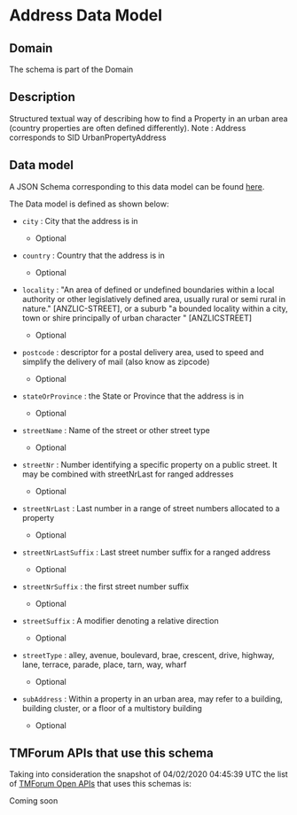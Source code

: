 # Address Data Model

## Domain

The  schema is part of the  Domain

## Description

Structured textual way of describing how to find a Property in an urban area (country properties are often
defined differently).
Note : Address corresponds to SID UrbanPropertyAddress

## Data model

A JSON Schema corresponding to this data model can be found
[here](https://github.com/tmforum-rand/schemas/blob/candidates/Common/Address.schema.json).

The Data model is defined as shown below:
- `city` : City that the address is in

  - Optional

- `country` : Country that the address is in

  - Optional

- `locality` : &quot;An area of defined or undefined boundaries within a local authority or other legislatively defined area, usually rural or semi rural in nature.&quot; [ANZLIC-STREET], or a suburb &quot;a bounded locality within a city, town or shire principally of urban character &quot; [ANZLICSTREET]

  - Optional

- `postcode` : descriptor for a postal delivery area, used to speed and simplify the delivery of mail (also know as zipcode)

  - Optional

- `stateOrProvince` : the State or Province that the address is in

  - Optional

- `streetName` : Name of the street or other street type

  - Optional

- `streetNr` : Number identifying a specific property on a public street. It may be combined with streetNrLast for ranged addresses

  - Optional

- `streetNrLast` : Last number in a range of street numbers allocated to a property

  - Optional

- `streetNrLastSuffix` : Last street number suffix for a ranged address

  - Optional

- `streetNrSuffix` : the first street number suffix

  - Optional

- `streetSuffix` : A modifier denoting a relative direction

  - Optional

- `streetType` : alley, avenue, boulevard, brae, crescent, drive, highway, lane, terrace, parade, place, tarn, way, wharf 

  - Optional

- `subAddress` : Within a property in an urban area, may refer to a building, building cluster, or a floor of a multistory building

  - Optional





## TMForum APIs that use this schema

Taking into consideration the snapshot of 04/02/2020 04:45:39 UTC the list of [TMForum Open APIs](https://www.tmforum.org/open-apis/) that uses this schemas is:

Coming soon